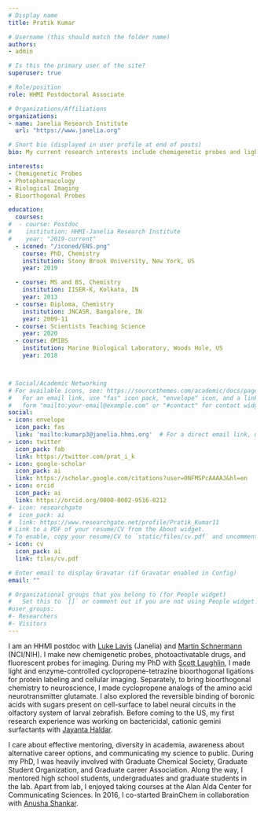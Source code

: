 ```yaml
---
# Display name
title: Pratik Kumar

# Username (this should match the folder name)
authors:
- admin

# Is this the primary user of the site?
superuser: true

# Role/position
role: HHMI Postdoctoral Associate

# Organizations/Affiliations
organizations:
- name: Janelia Research Institute
  url: "https://www.janelia.org"

# Short bio (displayed in user profile at end of posts)
bio: My current research interests include chemigenetic probes and light-induced pharmacology.

interests:
- Chemigenetic Probes
- Photopharmacology
- Biological Imaging
- Bioorthogonal Probes

education:
  courses:
#  - course: Postdoc
#    institution: HHMI-Janelia Research Institute
#    year: "2019-current"
  - iconed: "/iconed/ENS.png" 
    course: PhD, Chemistry
    institution: Stony Brook University, New York, US
    year: 2019

  - course: MS and BS, Chemistry
    institution: IISER-K, Kolkata, IN
    year: 2013
  - course: Diploma, Chemistry
    institution: JNCASR, Bangalore, IN
    year: 2009-11
  - course: Scientists Teaching Science
    year: 2020
  - course: OMIBS
    institution: Marine Biological Laboratory, Woods Hole, US
    year: 2018



# Social/Academic Networking
# For available icons, see: https://sourcethemes.com/academic/docs/page-builder/#icons
#   For an email link, use "fas" icon pack, "envelope" icon, and a link in the
#   form "mailto:your-email@example.com" or "#contact" for contact widget.
social:
- icon: envelope
  icon_pack: fas
  link: 'mailto:kumarp3@janelia.hhmi.org'  # For a direct email link, use "mailto:test@example.org".
- icon: twitter
  icon_pack: fab
  link: https://twitter.com/prat_i_k
- icon: google-scholar
  icon_pack: ai
  link: https://scholar.google.com/citations?user=0NFMSPcAAAAJ&hl=en
- icon: orcid
  icon_pack: ai
  link: https://orcid.org/0000-0002-9516-0212
#- icon: researchgate
#  icon_pack: ai
#  link: https://www.researchgate.net/profile/Pratik_Kumar11
# Link to a PDF of your resume/CV from the About widget.
# To enable, copy your resume/CV to `static/files/cv.pdf` and uncomment the lines below.
- icon: cv
  icon_pack: ai
  link: files/cv.pdf

# Enter email to display Gravatar (if Gravatar enabled in Config)
email: ""

# Organizational groups that you belong to (for People widget)
#   Set this to `[]` or comment out if you are not using People widget.
#user_groups:
#- Researchers
#- Visitors
---
```


I am an HHMI postdoc with <a href="https://www.janelia.org/lab/lavis-lab" target="_blank">Luke Lavis</a> (Janelia) and <a href="https://ccr.cancer.gov/Chemical-Biology-Laboratory/martin-j-schnermann" target="_blank">Martin Schnermann</a> (NCI/NIH). I make new chemigenetic probes, photoactivatable drugs, and fluorescent probes for imaging.
During my PhD with <a href="https://www.laughlinlab.com" target="_blank">Scott Laughlin</a>, I made light and enzyme-controlled cyclopropene-tetrazine bioorthogonal ligations for protein labeling and cellular imaging. Separately, to bring bioorthogonal chemistry to neuroscience, I made cyclopropene analogs of the amino acid neurotransmitter glutamate. I also explored the reversible binding of boronic acids with sugars present on cell-surface to label neural circuits in the olfactory system of larval zebrafish. Before coming to the US, my first research experience was working on bactericidal, cationic gemini surfactants with <a href="https://www.jncasr.ac.in/jayanta" target="_blank">Jayanta Haldar</a>.

I care about effective mentoring, diversity in academia, awareness about alternative career options, and communicating my science to public. During my PhD, I was heavily involved with Graduate Chemical Society, Graduate Student Organization, and Graduate career Association. Along the way, I mentored high school students, undergraduates and graduate students in the lab. Apart from lab, I enjoyed taking courses at the Alan Alda Center for Communicating Sciences. In 2016, I co-started BrainChem in collaboration with <a href="https://anushashankar.weebly.com" target="_blank">Anusha Shankar</a>.
